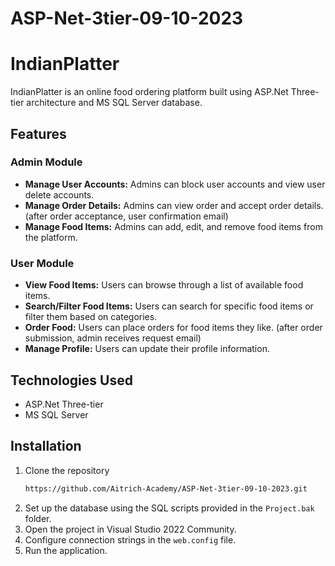 # ASP-Net-3tier-09-10-2023
# IndianPlatter
IndianPlatter is an online food ordering platform built using ASP.Net Three-tier architecture and MS SQL Server database.

## Features

### Admin Module
- **Manage User Accounts:** Admins can block user accounts and view user delete accounts.
- **Manage Order Details:** Admins can view order and accept order details. (after order acceptance, user confirmation email)
- **Manage Food Items:** Admins can add, edit, and remove food items from the platform.

### User Module
- **View Food Items:** Users can browse through a list of available food items.
- **Search/Filter Food Items:** Users can search for specific food items or filter them based on categories.
- **Order Food:** Users can place orders for food items they like. (after order submission, admin receives request email)
- **Manage Profile:** Users can update their profile information.

## Technologies Used
- ASP.Net Three-tier
- MS SQL Server

## Installation
1. Clone the repository
   ```bash
   https://github.com/Aitrich-Academy/ASP-Net-3tier-09-10-2023.git
2. Set up the database using the SQL scripts provided in the `Project.bak` folder.
3. Open the project in Visual Studio 2022 Community.
4. Configure connection strings in the `web.config` file.
5. Run the application.
